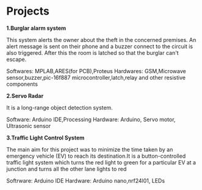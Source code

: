 # Projects

**1.Burglar alarm system**

  This system alerts the owner about the theft in the concerned premises. An alert message is sent on their phone and a buzzer connect to the circuit is also triggered.
  After this the room is latched so that the burglar can't escape.

  Softwares: MPLAB,ARES(for PCB),Proteus
  Hardwares: GSM,Microwave sensor,buzzer,pic-16f887 microcontroller,latch,relay and other resistive components

**2.Servo Radar**

  It is a long-range object detection system.

  Software: Arduino IDE,Processing
  Hardware: Arduino, Servo motor, Ultrasonic sensor

**3.Traffic Light Control System**

  The main aim for this project was to minimize the time taken by an emergency vehicle (EV) to reach its
  destination.It is a button-controlled traffic light system which turns the red light to green for a particular EV at a junction
  and turns all the other lane lights to red
  
  Softrware: Arduino IDE
  Hardware: Arduino nano,nrf24l01, LEDs
